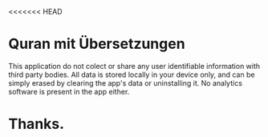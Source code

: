 <<<<<<< HEAD
# Quran mit Übersetzungen


This application do not colect or share any user identifiable information with third party bodies.
All data is stored locally in your device only, and can be simply erased by clearing the app's data or uninstalling it. No analytics software is present in the app either.

Thanks.
=======

